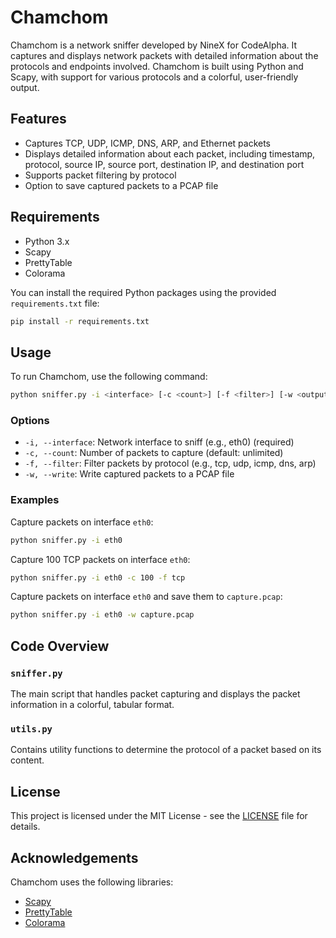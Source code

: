 
# Chamchom

Chamchom is a network sniffer developed by NineX for CodeAlpha. It captures and displays network packets with detailed information about the protocols and endpoints involved. Chamchom is built using Python and Scapy, with support for various protocols and a colorful, user-friendly output.

## Features

- Captures TCP, UDP, ICMP, DNS, ARP, and Ethernet packets
- Displays detailed information about each packet, including timestamp, protocol, source IP, source port, destination IP, and destination port
- Supports packet filtering by protocol
- Option to save captured packets to a PCAP file

## Requirements

- Python 3.x
- Scapy
- PrettyTable
- Colorama

You can install the required Python packages using the provided `requirements.txt` file:

```bash
pip install -r requirements.txt
```

## Usage

To run Chamchom, use the following command:

```bash
python sniffer.py -i <interface> [-c <count>] [-f <filter>] [-w <output_file>]
```

### Options

- `-i, --interface`: Network interface to sniff (e.g., eth0) (required)
- `-c, --count`: Number of packets to capture (default: unlimited)
- `-f, --filter`: Filter packets by protocol (e.g., tcp, udp, icmp, dns, arp)
- `-w, --write`: Write captured packets to a PCAP file

### Examples

Capture packets on interface `eth0`:

```bash
python sniffer.py -i eth0
```

Capture 100 TCP packets on interface `eth0`:

```bash
python sniffer.py -i eth0 -c 100 -f tcp
```

Capture packets on interface `eth0` and save them to `capture.pcap`:

```bash
python sniffer.py -i eth0 -w capture.pcap
```

## Code Overview

### `sniffer.py`

The main script that handles packet capturing and displays the packet information in a colorful, tabular format.

### `utils.py`

Contains utility functions to determine the protocol of a packet based on its content.

## License

This project is licensed under the MIT License - see the [LICENSE](LICENSE) file for details.

## Acknowledgements

Chamchom uses the following libraries:
- [Scapy](https://scapy.net/)
- [PrettyTable](https://pypi.org/project/PrettyTable/)
- [Colorama](https://pypi.org/project/colorama/)

  
